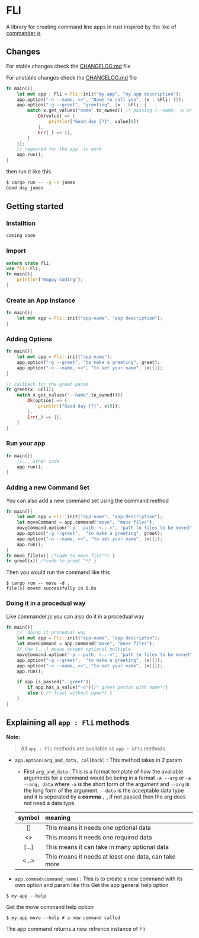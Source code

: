 # FLI

A library for creating command line apps in rust inspired by the like of [commander.js](https://github.com/tj/commander.js)

## Changes
For stable changes check the [CHANGELOG.md](https://codad5/fil/blob/master/CHANGELOG.md) file

For unstable changes check the [CHANGELOG.md](https://codad5/fil/blob/dev/CHANGELOG.md) file

```rust
fn main(){
    let mut app : Fli = Fli::init("my app", "my app description");
    app.option("-n --name, <>", "Name to call you", |x : &Fli| {});
    app.option("-g --greet", "greeting", |x : &Fli| {
        match x.get_values("name".to_owned() /* passing (--name, -n or n) would work*/){
            Ok(value) => {
                println!("Good day {?}", value[0])
            },
            Err(_) => {},
        }
    });
    // required for the app  to work 
    app.run();
}
```

then run it like this
```bash
$ cargo run -- -g -n james
Good day james
```

## Getting started
### Installtion
```bash
coming soon
```

### Import
```rust
extern crate fli;
use fli::Fli;
fn main(){
    println!("Happy Coding");
}
```
### Create an App Instance 
```rust
fn main(){
    let mut app = Fli::init("app-name", "app description");
}
```
### Adding Options

```rust
fn main(){
    let mut app = Fli::init("app-name");
    app.option("-g --greet", "to make a greeting", greet);
    app.option("-n --name, <>", "to set your name", |x|{});
}

// callback for the greet param
fn greet(x: &Fli){
    match x.get_values("--name".to_owned()){
        Ok(option) => {
            println!("Good day {?}", v[0]);
        },
        Err(_) => {},
    }
}
```

### Run your app
```rust
fn main(){
    //... other code
    app.run();
}
```

### Adding a new Command Set
You can also add a new command set using the command method
```rust
fn main(){
    let mut app = Fli::init("app-name", "app-description");
    let moveCommand = app.command("move", "move files");
    moveCommand.option("-p --path, <...>", "path to files to be moved", move_file);
    app.option("-g --greet",  "to make a greeting", greet);
    app.option("-n --name, <>", "to set your name", |x|{});
    app.run();
}
fn move_file(x){ /*code to move file"*/ }
fn greet(x){ /*code to greet "*/ }
```
Then you would run the command like this
```shell
$ cargo run -- move -d .
file(s) moved successfully in 0.8s
```

### Doing it in a procedual way
Like commander.js you can also do it in a procedual way

```rust
fn main(){
    //  doing it procedual way
    let mut app = Fli::init("app-name", "app descripton");
    let moveCommand = app.command("move", "move files");
    // the [...] means accept optional multiple
    moveCommand.option("-p --path, <...>", "path to files to be moved", move_file);
    app.option("-g --greet",  "to make a greeting", |x|{});
    app.option("-n --name, <>", "to set your name", |x|{});
    app.run();

    if app.is_passed("--greet"){
        if app.has_a_value("-n"){/* greet person with name*/}
        else { /* freet without name*/ }
    }
}
```

## Explaining all `app : Fli` methods
**Note:**
> All `app : Fli` methods are avaliable as `app : &Fli` methods
- `app.option(arg_and_data, callback)` : 
This method takes in 2 param 
  - First `arg_and_data` : This is a format template of how the avaliable arguments for a command would be being in a format `-a --arg` or `-a --arg, data` where `-a` is the short  form of the argument and `--arg` is the long form of the argument. `--data` is the acceptable data type and it is seperated by a **comma** `,` , if not passed then the arg does not need a data type
  
  | symbol | meaning |
  |:---:|:---|
  | [] | This means it needs one optional data|
  | <> | This means it needs one required data |
  | [...] | This means it can take in many optional data |
  | <...> | This means it needs at least one data, can take more |


- `app.commad(command_name)` : 
This is to create a new command with its own option and param like this
Get the app general help option
```shell
$ my-app --help
```
Get the move command help option
```shell
$ my-app move --help # a new command called
```
The app command returns a new refrence instance of Fli

